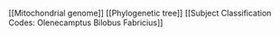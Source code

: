 [[Mitochondrial genome]]
[[Phylogenetic tree]]
[[Subject Classification Codes: Olenecamptus Bilobus Fabricius]]
